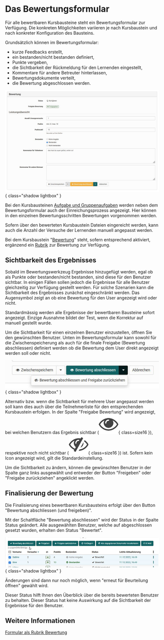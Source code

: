 # Das Bewertungsformular

Für alle bewertbaren Kursbausteine steht ein Bewertungsformular zur Verfügung. Die konkreten Möglichkeiten variieren je nach Kursbaustein und nach konkreter Konfiguration des Bausteins.

Grundsätzlich können im Bewertungsformular:

* kurze Feedbacks erstellt,
* ein bestanden/nicht bestanden definiert,
* Punkte vergeben,
* die Sichtbarkeit der Rückmeldung für den Lernenden eingestellt,
* Kommentare für andere Betreuter hinterlassen,
* Bewertungsdokumente verteilt,
* die Bewertung abgeschlossen werden.

![Bewertungsformular](assets/Bewertungsformular_172.jpg){ class="shadow lightbox" }

Bei den Kursbausteinen [Aufgabe und Gruppenaufgaben](Assessing_tasks_and_group_tasks.de.md) werden neben dem Bewertungsformular auch der Einreichungsprozess angezeigt. Hier können in den einzelnen Bewertungsschritten Bewertungen vorgenommen werden.

Sofern über den bewerteten Kursbaustein Dateien eingereicht werden, kann auch die Anzahl der Versuche der Lernenden manuell angepasst werden.

Bei dem Kursbaustein "[Bewertung](../learningresources/Course_Element_Assessment.de.md)" steht, sofern entsprechend aktiviert, ergänzend ein [Rubrik](../learningresources/Forms_in_Rubric_Scoring.de.md) zur Bewertung zur Verfügung.

## Sichtbarkeit des Ergebnisses

Sobald im Bewertungswerkzeug Ergebnisse hinzugefügt werden, egal ob als Punkte oder bestanden/nicht bestanden, sind diese für den Benutzer sichtbar. In einigen Fällen sollen jedoch die Ergebnisse für alle Benutzer gleichzeitig zur Verfügung gestellt werden. Für solche Szenarien kann die Sichtbarkeit des Ergebnisses zunächst  eingeschränkt werden. Das Augensymbol zeigt an ob eine Bewertung für den User angezeigt wird oder nicht. 

Standardmässig werden alle Ergebnisse der bewertbaren Bausteine sofort angezeigt. Einzige Ausnahme bildet der Test, wenn die Korrektur auf manuell gestellt wurde.

Um die Sichtbarkeit für einen einzelnen Benutzer einzustellen, öffnen Sie den gewünschten Benutzer. Unten im Bewertungsformular kann sowohl für die Zwischenspeicherung als auch für die finale Freigabe (Bewertung abschliessen) definiert werden ob die Bewertung dem User direkt angezeigt werden soll oder nicht. 

![Freigabe](assets/Freigabe_Auge.jpg){ class="shadow lightbox" }

Alternativ bzw. wenn die Sichtbarkeit für mehrere User angepasst werden soll kann dies auch  über die Teilnehmerliste für den entsprechenden Kursbaustein erfolgen. 
In der Spalte "Freigabe Bewertung" wird angezeigt, bei welchen Benutzern das Ergebnis sichtbar (![Auge](assets/sichtbar_434343_64.png){ class=size16 }), respektive noch nicht sichtbar (![Durchgestrichenes Auge](assets/nicht_sichtbar_434343_64.png){ class=size16 }) ist. Sofern kein Icon angezeigt wird, gilt die Standardeinstellung. 

Um die Sichtbarkeit zu ändern, können die gewünschten Benutzer in der Spalte ganz links ausgewählt und entweder der Button "Freigeben" oder "Freigabe zurückziehen" angeklickt werden. 


## Finalisierung der Bewertung

Die Finalisierung eines bewertbaren Kursbausteins erfolgt über den Button "Bewertung abschliessen (und freigeben)". 

Mit der Schaltfläche "Bewertung abschliessen" wird der Status in der Spalte Status geändert. Alle ausgewählten Benutzer, welche auf abgeschlossen gesetzt wurden, erhalten den Status "Bewertet". 

![Bewertung abschliessen](assets/Bewertung_abschliessen1.jpg){ class="shadow lightbox" }

Änderungen sind dann nur noch möglich, wenn "erneut für Beurteilung öffnen" gewählt wird. 

Dieser Status hilft Ihnen den Überblick über die bereits bewerteten Benutzer zu behalten. Dieser Status hat keine Auswirkung auf die Sichtbarkeit der Ergebnisse für den Benutzer.


## Weitere Informationen

[Formular als Rubrik Bewertung](Forms_in_Rubric_Scoring.de.md)<br>



